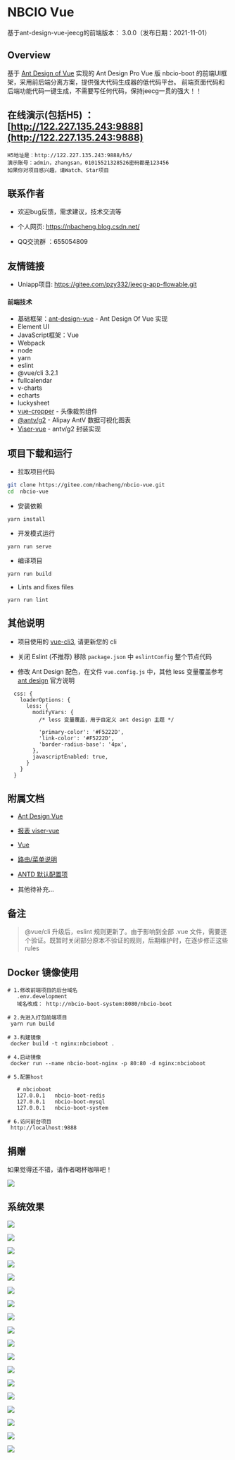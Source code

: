 NBCIO Vue
====

基于ant-design-vue-jeecg的前端版本： 3.0.0（发布日期：2021-11-01）

Overview
----

基于 [Ant Design of Vue](https://vuecomponent.github.io/ant-design-vue/docs/vue/introduce-cn/) 实现的 Ant Design Pro  Vue 版
nbcio-boot 的前端UI框架，采用前后端分离方案，提供强大代码生成器的低代码平台。
前端页面代码和后端功能代码一键生成，不需要写任何代码，保持jeecg一贯的强大！！

## 在线演示(包括H5) ：[http://122.227.135.243:9888](http://122.227.135.243:9888)

    H5地址是：http://122.227.135.243:9888/h5/
    演示账号：admin，zhangsan，01015521328526密码都是123456
	如果你对项目感兴趣，请Watch、Star项目

## 联系作者
- 欢迎bug反馈，需求建议，技术交流等

- 个人网页:  https://nbacheng.blog.csdn.net/

- QQ交流群 ：655054809

## 友情链接
- Uniapp项目: https://gitee.com/pzy332/jeecg-app-flowable.git 

#### 前端技术
 
- 基础框架：[ant-design-vue](https://github.com/vueComponent/ant-design-vue) - Ant Design Of Vue 实现
- Element UI 
- JavaScript框架：Vue
- Webpack
- node
- yarn
- eslint
- @vue/cli 3.2.1
- fullcalendar 
- v-charts
- echarts
- luckysheet
- [vue-cropper](https://github.com/xyxiao001/vue-cropper) - 头像裁剪组件
- [@antv/g2](https://antv.alipay.com/zh-cn/index.html) - Alipay AntV 数据可视化图表
- [Viser-vue](https://viserjs.github.io/docs.html#/viser/guide/installation)  - antv/g2 封装实现



项目下载和运行
----

- 拉取项目代码
```bash
git clone https://gitee.com/nbacheng/nbcio-vue.git
cd  nbcio-vue
```

- 安装依赖
```
yarn install
```

- 开发模式运行
```
yarn run serve
```

- 编译项目
```
yarn run build
```

- Lints and fixes files
```
yarn run lint
```



其他说明
----

- 项目使用的 [vue-cli3](https://cli.vuejs.org/guide/), 请更新您的 cli

- 关闭 Eslint (不推荐) 移除 `package.json` 中 `eslintConfig` 整个节点代码

- 修改 Ant Design 配色，在文件 `vue.config.js` 中，其他 less 变量覆盖参考 [ant design](https://ant.design/docs/react/customize-theme-cn) 官方说明
```ecmascript 6
  css: {
    loaderOptions: {
      less: {
        modifyVars: {
          /* less 变量覆盖，用于自定义 ant design 主题 */

          'primary-color': '#F5222D',
          'link-color': '#F5222D',
          'border-radius-base': '4px',
        },
        javascriptEnabled: true,
      }
    }
  }
```



附属文档
----
- [Ant Design Vue](https://vuecomponent.github.io/ant-design-vue/docs/vue/introduce-cn)

- [报表 viser-vue](https://viserjs.github.io/demo.html#/viser/bar/basic-bar)

- [Vue](https://cn.vuejs.org/v2/guide)

- [路由/菜单说明](https://github.com/zhangdaiscott/jeecg-boot/tree/master/ant-design-vue-jeecg/src/router/README.md)

- [ANTD 默认配置项](https://github.com/zhangdaiscott/jeecg-boot/tree/master/ant-design-vue-jeecg/src/defaultSettings.js)

- 其他待补充...


备注
----

> @vue/cli 升级后，eslint 规则更新了。由于影响到全部 .vue 文件，需要逐个验证。既暂时关闭部分原本不验证的规则，后期维护时，在逐步修正这些 rules


Docker 镜像使用
----

 ``` 
# 1.修改前端项目的后台域名
    .env.development
    域名改成： http://nbcio-boot-system:8080/nbcio-boot
   
# 2.先进入打包前端项目
  yarn run build

# 3.构建镜像
  docker build -t nginx:nbcioboot .

# 4.启动镜像
  docker run --name nbcio-boot-nginx -p 80:80 -d nginx:nbcioboot

# 5.配置host

    # nbcioboot
    127.0.0.1   nbcio-boot-redis
    127.0.0.1   nbcio-boot-mysql
    127.0.0.1   nbcio-boot-system
  
# 6.访问前台项目
  http://localhost:9888
``` 
## 捐赠 

如果觉得还不错，请作者喝杯咖啡吧！

![](https://oscimg.oschina.net/oscnet/up-58088c35672c874bd5a95c2327300d44dca.png)
 
  系统效果
   ----
   ![](https://oscimg.oschina.net/oscnet/up-ce7d9e52f39df3c7c9c08fae2233b843c86.png)
   
   ![](https://oscimg.oschina.net/oscnet/up-5a590c9f230541b58d89a3d44c23de7ae2d.png)
   
   ![](https://oscimg.oschina.net/oscnet/up-0b37ae7cf543b1ccc92f04a89c242866a25.png)
   
   ![](https://oscimg.oschina.net/oscnet/up-a5dcf863f39bb9bb81493b71eb46b51b884.png)
   
   ![](https://oscimg.oschina.net/oscnet/up-971d9321e22618ad70db56bbc1a6de77e9c.png)
   
   ![](https://oscimg.oschina.net/oscnet/up-e9182f6d379a37f8a03f347beeeca4cc7ca.png)
   
   ![](https://oscimg.oschina.net/oscnet/up-d575a8dd5bdf6747bcb3b6cb9b82c677810.png)
   
   ![](https://oscimg.oschina.net/oscnet/up-639599563b744e92ee9533f5e040d37c6ce.png)
   
   ![](https://oscimg.oschina.net/oscnet/up-1cca12b07f43edf134df5df66c9781972aa.png)
   
   ![](https://oscimg.oschina.net/oscnet/up-d2b8047ace2640dd190891fb78c3a58fd7e.png)
   
   ![](https://oscimg.oschina.net/oscnet/up-db16aa50ad36d0e6acf64034db270aefb5a.png)

   ![](https://oscimg.oschina.net/oscnet/up-088311c5367c583703473389478514c653f.png)

   ![](https://oscimg.oschina.net/oscnet/up-9e800cbcd809a118b90cd8925187ff9633d.png)

   ![](https://oscimg.oschina.net/oscnet/up-71a44b1e44c656155b90eadd64edf3ce2a0.png)
   
   ![](https://oscimg.oschina.net/oscnet/up-dfb183d37a7ac8b7c66af4e84fc120da1e1.png)
   
   ![](https://oscimg.oschina.net/oscnet/up-9f41d75e82ff682061dcfaec0ff6cb3954d.png)
   
   ![](https://oscimg.oschina.net/oscnet/up-6af11135ef1e923ef9f75af716886bc1b51.png)
   
   ![](https://oscimg.oschina.net/oscnet/up-cc49627b43df4c9abe7baf68272523c70e1.png)
